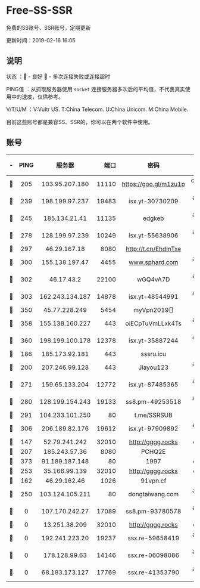 # Free-SS-SSR

免费的SS账号、SSR账号，定期更新

更新时间：2019-02-16 16:05

## 说明

状态     ：🙂 - 良好 🙁 - 多次连接失败或连接超时

PING值   ：从抓取服务器使用 `socket` 连接服务器多次后的平均值，不代表真实使用中的速度，仅供参考。

V/T/U/M  ：V:Vultr US. T:China Telecom. U:China Unicom. M:China Mobile.

目前这些账号都是兼容SS、SSR的，你可以在两个软件中使用。

## 账号

|-|PING|服务器|端口|密码|加密方式|区域|V/T/U/M|
|:----:|:----:|:-----:|-----:|:----:|:----:|:----:|:----:|
|🙂|205|103.95.207.180|11110|https://goo.gl/m1zu1p|chacha20-ietf|US|6↑/8↑/8↑/8↑|
|🙂|239|198.199.97.237|19483|isx.yt-30730209|aes-256-cfb|US|9↑/9↑/9↑/9↑|
|🙂|245|185.134.21.41|11135|edgkeb|aes-256-cfb|GB|10↑/10↑/10↑/10↑|
|🙂|278|128.199.97.239|10249|isx.yt-55638906|aes-256-cfb|SG|8↑/7↑/7↑/7↑|
|🙂|297|46.29.167.18|8080|http://t.cn/EhdmTxe|rc4-md5|RU|10↑/10↑/10↑/10↑|
|🙂|300|155.138.197.47|4455|www.sphard.com|aes-256-cfb|US|8↓/8↓/10↑/8↓|
|🙂|302|46.17.43.2|22100|wGQ4vA7D|aes-256-gcm|RU|3↓/10↑/10↑/10↑|
|🙂|303|162.243.134.187|14878|isx.yt-48544991|aes-256-cfb|US|9↑/9↑/9↑/9↑|
|🙂|350|45.77.228.249|5454|myVpn2019[]|rc4-md5|GB|10↑/10↑/10↑/10↑|
|🙂|358|155.138.160.227|443|oiECpTuVmLLxk4Ts|aes-256-cfb|US|2↑/10↑/10↑/10↑|
|🙂|360|198.199.100.178|12378|isx.yt-35887244|aes-256-cfb|US|9↑/9↑/9↑/9↑|
|🙂|186|185.173.92.181|443|sssru.icu|rc4-md5|RU|9↑/10↑/10↑/10↑|
|🙂|200|207.246.99.128|443|Jiayou123|aes-256-cfb|US|2↓/10↑/10↑/10↑|
|🙂|271|159.65.133.204|12772|isx.yt-87485365|aes-256-cfb|SG|9↑/9↑/9↑/9↑|
|🙂|280|128.199.154.243|19133|ss8.pm-49253518|aes-256-cfb|SG|10↑/10↑/10↑/10↑|
|🙂|291|104.233.101.250|80|t.me/SSRSUB|rc4-md5|CA|10↑/10↑/10↑/10↑|
|🙂|306|206.189.82.176|19612|isx.yt-97909892|aes-256-cfb|SG|8↑/7↑/7↑/7↑|
|🙂|147|52.79.241.242|32010|http://gggg.rocks|chacha20|KR|9↑/9↑/9↑/9↑|
|🙂|207|185.243.57.36|8080|PCHQ2E|rc4-md5|US|9↑/8↑/10↑/9↑|
|🙂|373|91.189.187.148|80|1997|chacha20|US|10↑/10↑/10↑/10↑|
|🙁|253|35.166.99.139|32010|http://gggg.rocks|chacha20|US|8↑/8↑/10↑/10↑|
|🙁|162|46.29.162.46|1026|91vpn.cf|rc4-md5|RU|9↑/9↑/10↑/10↑|
|🙁|250|103.124.105.211|80|dongtaiwang.com|aes-256-cfb|US|10↑/10↑/10↑/10↑|
|🙁|0|107.170.242.27|17089|ss8.pm-93780578|aes-256-cfb|US|10↑/10↑/10↑/10↑|
|🙁|0|13.251.38.209|32010|http://gggg.rocks|chacha20|SG|9↑/9↑/7↑/10↑|
|🙁|0|192.241.223.20|19237|ssx.re-59658419|aes-256-cfb|US|10↑/10↑/10↑/10↑|
|🙁|0|178.128.99.63|14146|ssx.re-06098086|aes-256-cfb|SG|9↑/9↑/9↑/10↑|
|🙁|0|68.183.173.127|17769|ssx.re-41353790|aes-256-cfb|US|10↑/10↑/10↑/10↑|
